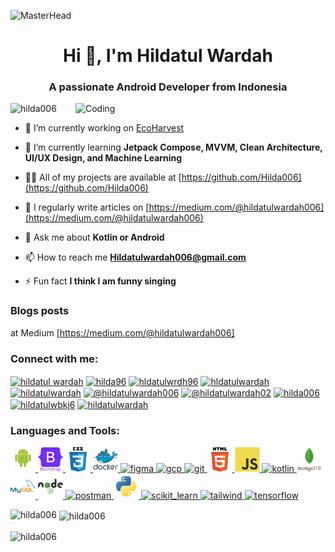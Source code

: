 ![MasterHead](https://i.pinimg.com/originals/45/67/a8/4567a837b545d22b9dcde81ccd98b70e.gif)
<h1 align="center">Hi 👋, I'm Hildatul Wardah</h1>
<h3 align="center">A passionate Android Developer from Indonesia</h3>
<img align="right" alt="Coding" width="400" src="https://i.pinimg.com/originals/e8/f4/53/e8f453469a3ec97ecd354df465d73913.gif">

<p align="left"> <img src="https://komarev.com/ghpvc/?username=hilda006&label=Profile%20views&color=0e75b6&style=flat" alt="hilda006" /> </p>

- 🔭 I’m currently working on [EcoHarvest](https://github.com/Hilda006/EcoHarvest.git)

- 🌱 I’m currently learning **Jetpack Compose, MVVM, Clean Architecture, UI/UX Design, and Machine Learning**

- 👨‍💻 All of my projects are available at [https://github.com/Hilda006](https://github.com/Hilda006)

- 📝 I regularly write articles on [https://medium.com/@hildatulwardah006](https://medium.com/@hildatulwardah006)

- 💬 Ask me about **Kotlin or Android**

- 📫 How to reach me **Hildatulwardah006@gmail.com**

- ⚡ Fun fact **I think I am funny singing**

### Blogs posts
<!-- BLOG-POST-LIST:START -->
at Medium [https://medium.com/@hildatulwardah006]
<!-- BLOG-POST-LIST:END -->

<h3 align="left">Connect with me:</h3>
<p align="left">
<a href="https://linkedin.com/in/hildatul wardah" target="blank"><img align="center" src="https://raw.githubusercontent.com/rahuldkjain/github-profile-readme-generator/master/src/images/icons/Social/linked-in-alt.svg" alt="hildatul wardah" height="30" width="40" /></a>
<a href="https://stackoverflow.com/users/hilda96" target="blank"><img align="center" src="https://raw.githubusercontent.com/rahuldkjain/github-profile-readme-generator/master/src/images/icons/Social/stack-overflow.svg" alt="hilda96" height="30" width="40" /></a>
<a href="https://kaggle.com/hldatulwrdh96" target="blank"><img align="center" src="https://raw.githubusercontent.com/rahuldkjain/github-profile-readme-generator/master/src/images/icons/Social/kaggle.svg" alt="hldatulwrdh96" height="30" width="40" /></a>
<a href="https://instagram.com/hldatulwardah" target="blank"><img align="center" src="https://raw.githubusercontent.com/rahuldkjain/github-profile-readme-generator/master/src/images/icons/Social/instagram.svg" alt="hldatulwardah" height="30" width="40" /></a>
<a href="https://dribbble.com/hildatulwardah" target="blank"><img align="center" src="https://raw.githubusercontent.com/rahuldkjain/github-profile-readme-generator/master/src/images/icons/Social/dribbble.svg" alt="hildatulwardah" height="30" width="40" /></a>
<a href="https://medium.com/@hildatulwardah006" target="blank"><img align="center" src="https://raw.githubusercontent.com/rahuldkjain/github-profile-readme-generator/master/src/images/icons/Social/medium.svg" alt="@hildatulwardah006" height="30" width="40" /></a>
<a href="https://www.hackerrank.com/@hildatulwardah02" target="blank"><img align="center" src="https://raw.githubusercontent.com/rahuldkjain/github-profile-readme-generator/master/src/images/icons/Social/hackerrank.svg" alt="@hildatulwardah02" height="30" width="40" /></a>
<a href="https://www.leetcode.com/hilda006" target="blank"><img align="center" src="https://raw.githubusercontent.com/rahuldkjain/github-profile-readme-generator/master/src/images/icons/Social/leet-code.svg" alt="hilda006" height="30" width="40" /></a>
<a href="https://auth.geeksforgeeks.org/user/hildatulwbkj6" target="blank"><img align="center" src="https://raw.githubusercontent.com/rahuldkjain/github-profile-readme-generator/master/src/images/icons/Social/geeks-for-geeks.svg" alt="hildatulwbkj6" height="30" width="40" /></a>
<a href="https://discord.gg/hildatulwardah" target="blank"><img align="center" src="https://raw.githubusercontent.com/rahuldkjain/github-profile-readme-generator/master/src/images/icons/Social/discord.svg" alt="hildatulwardah" height="30" width="40" /></a>
</p>

<h3 align="left">Languages and Tools:</h3>
<p align="left"> <a href="https://developer.android.com" target="_blank" rel="noreferrer"> <img src="https://raw.githubusercontent.com/devicons/devicon/master/icons/android/android-original-wordmark.svg" alt="android" width="40" height="40"/> </a> <a href="https://getbootstrap.com" target="_blank" rel="noreferrer"> <img src="https://raw.githubusercontent.com/devicons/devicon/master/icons/bootstrap/bootstrap-plain-wordmark.svg" alt="bootstrap" width="40" height="40"/> </a> <a href="https://www.w3schools.com/css/" target="_blank" rel="noreferrer"> <img src="https://raw.githubusercontent.com/devicons/devicon/master/icons/css3/css3-original-wordmark.svg" alt="css3" width="40" height="40"/> </a> <a href="https://www.docker.com/" target="_blank" rel="noreferrer"> <img src="https://raw.githubusercontent.com/devicons/devicon/master/icons/docker/docker-original-wordmark.svg" alt="docker" width="40" height="40"/> </a> <a href="https://www.figma.com/" target="_blank" rel="noreferrer"> <img src="https://www.vectorlogo.zone/logos/figma/figma-icon.svg" alt="figma" width="40" height="40"/> </a> <a href="https://cloud.google.com" target="_blank" rel="noreferrer"> <img src="https://www.vectorlogo.zone/logos/google_cloud/google_cloud-icon.svg" alt="gcp" width="40" height="40"/> </a> <a href="https://git-scm.com/" target="_blank" rel="noreferrer"> <img src="https://www.vectorlogo.zone/logos/git-scm/git-scm-icon.svg" alt="git" width="40" height="40"/> </a> <a href="https://www.w3.org/html/" target="_blank" rel="noreferrer"> <img src="https://raw.githubusercontent.com/devicons/devicon/master/icons/html5/html5-original-wordmark.svg" alt="html5" width="40" height="40"/> </a> <a href="https://developer.mozilla.org/en-US/docs/Web/JavaScript" target="_blank" rel="noreferrer"> <img src="https://raw.githubusercontent.com/devicons/devicon/master/icons/javascript/javascript-original.svg" alt="javascript" width="40" height="40"/> </a> <a href="https://kotlinlang.org" target="_blank" rel="noreferrer"> <img src="https://www.vectorlogo.zone/logos/kotlinlang/kotlinlang-icon.svg" alt="kotlin" width="40" height="40"/> </a> <a href="https://www.mongodb.com/" target="_blank" rel="noreferrer"> <img src="https://raw.githubusercontent.com/devicons/devicon/master/icons/mongodb/mongodb-original-wordmark.svg" alt="mongodb" width="40" height="40"/> </a> <a href="https://www.mysql.com/" target="_blank" rel="noreferrer"> <img src="https://raw.githubusercontent.com/devicons/devicon/master/icons/mysql/mysql-original-wordmark.svg" alt="mysql" width="40" height="40"/> </a> <a href="https://nodejs.org" target="_blank" rel="noreferrer"> <img src="https://raw.githubusercontent.com/devicons/devicon/master/icons/nodejs/nodejs-original-wordmark.svg" alt="nodejs" width="40" height="40"/> </a> <a href="https://postman.com" target="_blank" rel="noreferrer"> <img src="https://www.vectorlogo.zone/logos/getpostman/getpostman-icon.svg" alt="postman" width="40" height="40"/> </a> <a href="https://www.python.org" target="_blank" rel="noreferrer"> <img src="https://raw.githubusercontent.com/devicons/devicon/master/icons/python/python-original.svg" alt="python" width="40" height="40"/> </a> <a href="https://scikit-learn.org/" target="_blank" rel="noreferrer"> <img src="https://upload.wikimedia.org/wikipedia/commons/0/05/Scikit_learn_logo_small.svg" alt="scikit_learn" width="40" height="40"/> </a> <a href="https://tailwindcss.com/" target="_blank" rel="noreferrer"> <img src="https://www.vectorlogo.zone/logos/tailwindcss/tailwindcss-icon.svg" alt="tailwind" width="40" height="40"/> </a> <a href="https://www.tensorflow.org" target="_blank" rel="noreferrer"> <img src="https://www.vectorlogo.zone/logos/tensorflow/tensorflow-icon.svg" alt="tensorflow" width="40" height="40"/> </a> </p>

<p><img align="left" src="https://github-readme-stats.vercel.app/api/top-langs?username=hilda006&show_icons=true&locale=en&layout=compact" alt="hilda006" /></p>

<p>&nbsp;<img align="center" src="https://github-readme-stats.vercel.app/api?username=hilda006&show_icons=true&locale=en" alt="hilda006" /></p>

<p><img align="center" src="https://github-readme-streak-stats.herokuapp.com/?user=hilda006&" alt="hilda006" /></p>
